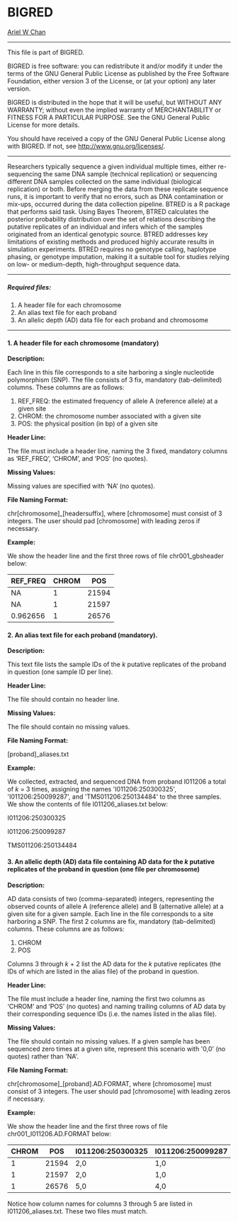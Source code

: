 # BIGRED

[Ariel W Chan](https://plbrgen.cals.cornell.edu/people/ariel-chan)

---

This file is part of BIGRED.

BIGRED is free software: you can redistribute it and/or modify
it under the terms of the GNU General Public License as published by
the Free Software Foundation, either version 3 of the License, or
(at your option) any later version.

BIGRED is distributed in the hope that it will be useful,
but WITHOUT ANY WARRANTY; without even the implied warranty of
MERCHANTABILITY or FITNESS FOR A PARTICULAR PURPOSE.  See the
GNU General Public License for more details.

You should have received a copy of the GNU General Public License
along with BIGRED.  If not, see <http://www.gnu.org/licenses/>.

---

Researchers typically sequence a given individual multiple times, either re-sequencing the same DNA sample (technical replication) or sequencing different DNA samples collected on the same individual (biological replication) or both. Before merging the data from these replicate sequence runs, it is important to verify that no errors, such as DNA contamination or mix-ups, occurred during the data collection pipeline. BTRED is a R package that performs said task. Using Bayes Theorem, BTRED calculates the posterior probability distribution over the set of relations describing the putative replicates of an individual and infers which of the samples originated from an identical genotypic source. BTRED addresses key limitations of existing methods and produced highly accurate results in simulation experiments. BTRED requires no genotype calling, haplotype phasing, or genotype imputation, making it a suitable tool for studies relying on low- or medium-depth, high-throughput sequence data. 

---

##### Required files:
1. A header file for each chromosome
2. An alias text file for each proband
3. An allelic depth (AD) data file for each proband and chromosome

---
#### 1. A header file for each chromosome (mandatory)
  
**Description:**

Each line in this file corresponds to a site harboring a single nucleotide polymorphism (SNP). 
The file consists of 3 fix, mandatory (tab-delimited) columns. These columns are as follows:

1. REF_FREQ: the estimated frequency of allele A (reference allele) at a given site
2. CHROM: the chromosome number associated with a given site
3. POS: the physical position (in bp) of a given site

**Header Line:**

The file must include a header line, naming the 3 fixed, mandatory columns as ‘REF_FREQ’, ‘CHROM’, and ‘POS’ (no quotes). 

**Missing Values:**

Missing values are specified with ‘NA’ (no quotes). 

**File Naming Format:**

chr[chromosome]_[headersuffix], where [chromosome] must consist of 3 integers. The user should pad [chromosome] with leading zeros if necessary.

**Example:**

We show the header line and the first three rows of file chr001_gbsheader below:

| REF_FREQ   | CHROM     | POS    |
| ---------- | --------- | ------ |
| NA         | 1         | 21594  |
| NA         | 1         | 21597  |
| 0.962656   | 1         | 26576  |

#### 2. An alias text file for each proband (mandatory).
  
**Description:**

This text file lists the sample IDs of the _k_ putative replicates of the proband in question (one sample ID per line). 

**Header Line:**

The file should contain no header line.

**Missing Values:**

The file should contain no missing values. 

**File Naming Format:**

[proband]_aliases.txt

**Example:**

We collected, extracted, and sequenced DNA from proband I011206 a total of _k_ = 3 times, assigning the names 'I011206:250300325', 'I011206:250099287', and 'TMS011206:250134484' to the three samples. We show the contents of file I011206_aliases.txt below:

I011206:250300325

I011206:250099287

TMS011206:250134484

#### 3. An allelic depth (AD) data file containing AD data for the _k_ putative replicates of the proband in question (one file per chromosome)

**Description:**

AD data consists of two (comma-separated) integers, representing the observed counts of allele A (reference allele) and B (alternative allele) at a given site for a given sample. Each line in the file corresponds to a site harboring a SNP. The first 2 columns are fix, mandatory (tab-delimited) columns. These columns are as follows:

1. CHROM
2. POS

Columns 3 through _k_ + 2 list the AD data for the _k_ putative replicates (the IDs of which are listed in the alias file) of the proband in question. 

**Header Line:**

The file must include a header line, naming the first two columns as ‘CHROM’ and ‘POS’ (no quotes) and naming trailing columns of AD data by their corresponding sequence IDs (i.e. the names listed in the alias file).

**Missing Values:**

The file should contain no missing values. If a given sample has been sequenced zero times at a given site, represent this scenario with '0,0' (no quotes) rather than 'NA'.

**File Naming Format:**

chr[chromosome]_[proband].AD.FORMAT, where [chromosome] must consist of 3 integers. The user should pad [chromosome] with leading zeros if necessary.

**Example:**

We show the header line and the first three rows of file chr001_I011206.AD.FORMAT below:

| CHROM | POS   | I011206:250300325 | I011206:250099287 | TMS011206:250134484 |
| ----- | ---   | ----------------- | ----------------- | ------------------- |
| 1	    | 21594	| 2,0	              | 1,0	              | 3,0                 |
| 1	    | 21597	| 2,0	              | 1,0	              | 3,0                 |
| 1	    | 26576	| 5,0	              | 4,0	              | 7,0                 |

Notice how column names for columns 3 through 5 are listed in I011206_aliases.txt. These two files must match.



